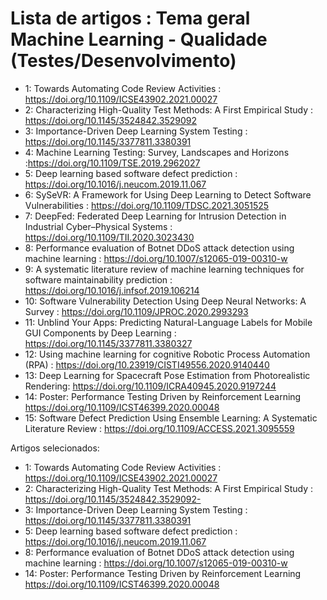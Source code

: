 # Lista de artigos : Tema geral Machine Learning - Qualidade (Testes/Desenvolvimento)

- 1: Towards Automating Code Review Activities : https://doi.org/10.1109/ICSE43902.2021.00027
- 2: Characterizing High-Quality Test Methods: A First Empirical Study : https://doi.org/10.1145/3524842.3529092
- 3: Importance-Driven Deep Learning System Testing : https://doi.org/10.1145/3377811.3380391
- 4: Machine Learning Testing: Survey, Landscapes and Horizons :https://doi.org/10.1109/TSE.2019.2962027
- 5: Deep learning based software defect prediction : https://doi.org/10.1016/j.neucom.2019.11.067
- 6: SySeVR: A Framework for Using Deep Learning to Detect Software Vulnerabilities : https://doi.org/10.1109/TDSC.2021.3051525
- 7: DeepFed: Federated Deep Learning for Intrusion Detection in Industrial Cyber–Physical Systems : https://doi.org/10.1109/TII.2020.3023430
- 8: Performance evaluation of Botnet DDoS attack detection using machine learning : https://doi.org/10.1007/s12065-019-00310-w
- 9: A systematic literature review of machine learning techniques for software maintainability prediction : https://doi.org/10.1016/j.infsof.2019.106214
- 10: Software Vulnerability Detection Using Deep Neural Networks: A Survey : https://doi.org/10.1109/JPROC.2020.2993293
- 11: Unblind Your Apps: Predicting Natural-Language Labels for Mobile GUI Components by Deep Learning : https://doi.org/10.1145/3377811.3380327
- 12: Using machine learning for cognitive Robotic Process Automation (RPA) : https://doi.org/10.23919/CISTI49556.2020.9140440
- 13: Deep Learning for Spacecraft Pose Estimation from Photorealistic Rendering: https://doi.org/10.1109/ICRA40945.2020.9197244
- 14: Poster: Performance Testing Driven by Reinforcement Learning https://doi.org/10.1109/ICST46399.2020.00048
- 15: Software Defect Prediction Using Ensemble Learning: A Systematic Literature Review : https://doi.org/10.1109/ACCESS.2021.3095559

Artigos selecionados:

- 1: Towards Automating Code Review Activities : https://doi.org/10.1109/ICSE43902.2021.00027
- 2: Characterizing High-Quality Test Methods: A First Empirical Study : https://doi.org/10.1145/3524842.3529092-
- 3: Importance-Driven Deep Learning System Testing : https://doi.org/10.1145/3377811.3380391
- 5: Deep learning based software defect prediction : https://doi.org/10.1016/j.neucom.2019.11.067
- 8: Performance evaluation of Botnet DDoS attack detection using machine learning : https://doi.org/10.1007/s12065-019-00310-w
- 14: Poster: Performance Testing Driven by Reinforcement Learning https://doi.org/10.1109/ICST46399.2020.00048
